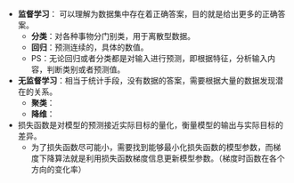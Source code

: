 - **监督学习**： 可以理解为数据集中存在着正确答案，目的就是给出更多的正确答案。
	- **分类**：对各种事物分门别类，用于离散型数据。
	- **回归**：预测连续的，具体的数值。
	- PS：无论回归或者分类都是对输入进行预测，即根据特征，分析输入内容，判断类别或者预测值。
- **无监督学习**：相当于统计手段，没有数据的答案，需要根据大量的数据发现潜在的关系。
	- **聚类**：
	- **降维**：
- 损失函数是对模型的预测接近实际目标的量化，衡量模型的输出与实际目标的差异。
	- 为了损失函数尽可能小，需要找到能够最小化损失函数的模型参数，而梯度下降算法就是利用损失函数梯度信息更新模型参数。（梯度时函数在各个方向的变化率）